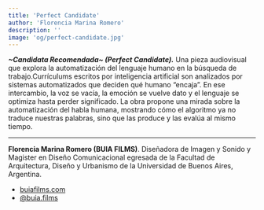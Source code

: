 ```yaml
---
title: 'Perfect Candidate'
author: 'Florencia Marina Romero'
description: ''
image: 'og/perfect-candidate.jpg'
---
```


**_~Candidata Recomendada~ (Perfect Candidate)._** Una pieza audiovisual que explora la automatización del lenguaje humano en la búsqueda de trabajo.Currículums escritos por inteligencia artificial son analizados por sistemas automatizados que deciden qué humano “encaja”. En ese intercambio, la voz se vacía, la emoción se vuelve dato y el lenguaje se optimiza hasta perder significado. La obra propone una mirada sobre la automatización del habla humana, mostrando cómo el algoritmo ya no traduce nuestras palabras, sino que las produce y las evalúa al mismo tiempo.

---

**Florencia Marina Romero (BUIA FILMS)**. Diseñadora de Imagen y Sonido y Magister en Diseño Comunicacional egresada de la Facultad de Arquitectura, Diseño y Urbanismo de la Universidad de Buenos Aires, Argentina.

- [buiafilms.com](https://buiafilms.com/)
- [@buia.films](https://www.instagram.com/buia.films/)
